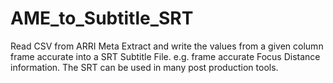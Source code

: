 # AME_to_Subtitle_SRT
Read CSV from ARRI Meta Extract and write the values from a given column frame accurate into a SRT Subtitle File. e.g. frame accurate Focus Distance information. The SRT can be used in many post production tools.
